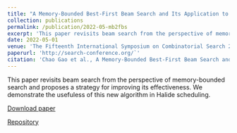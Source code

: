 ```yaml
---
title: "A Memory-Bounded Best-First Beam Search and Its Application to Scheduling Halide Programs"
collection: publications
permalink: /publication/2022-05-mb2fbs
excerpt: 'This paper revisits beam search from the perspective of memory-bounded search and proposes a strategy for improving it.'
date: 2022-05-01
venue: 'The Fifteenth International Symposium on Combinatorial Search 2022'
paperurl: 'http://search-conference.org/`'
citation: 'Chao Gao et al., A Memory-Bounded Best-First Beam Search and Its Application to Scheduling Halide Programs'
---
```


This paper revisits beam search from the perspective of memory-bounded search and proposes a strategy for improving its effectiveness. We demonstrate the usefuless of this new algorithm in Halide scheduling. 

[Download paper](/files/mb2fbs.pdf)

[Repository](https://github.com/cgao3/mb2fbs)